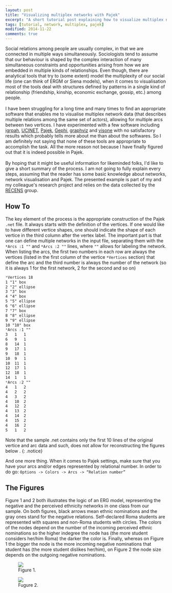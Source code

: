 ```yaml
---
layout: post
title: "Visualizing multiplex networks with Pajek"
excerpt: "A short tutorial post explaining how to visualize multiplex networks with Pajek"
tags: [tutorial, network, multiplex, pajek]
modified: 2014-11-22
comments: true
---
```


Social relations among people are usually complex, in that we are connected in multiple ways simultaneously. Sociologists tend to assume that our behaviour is shaped by the complex interaction of many simultaneous constraints and opportunities arising from how we are embedded in multiple kinds of relationships. Even though, there are analytical tools that try to (some extent) model the multiplexity of our social life (one can think of ERGM or Siena models), when it comes to visualisation most of the tools deal with structures defined by patterns in a single kind of relationship (friendship, kinship, economic exchange, gossip, etc.) among people.
<br><br>
I have been struggling for a long time and many times to find an appropriate software that enables me to visualise multiplex network data (that describes multiple relations among the same set of actors), allowing for multiple arcs between two vertices. I have experimented with a few software including [igrpah](http://igraph.org), [UCINET](https://sites.google.com/site/ucinetsoftware/home), [Pajek](http://pajek.imfm.si/doku.php?id=pajek), [Gephi](http://gephi.github.io), [graphviz](http://www.graphviz.org) and [visone](http://visone.info) with no satisfactory results which probably tells more about me than about the softwares. So I am definitely not saying that none of these tools are appropriate to accomplish the task. All the more reason not because I have finally figured out that it is indeed possible in Pajek.
<br><br>
By hoping that it might be useful information for likeminded folks, I'd like to give a short summary of the process. I am not going to fully explain every steps, assuming that the reader has some basic knowledge about networks, network visualisation and Pajek. The presented example is part of my and my colleague's research project and relies on the data collected by the [RECENS](http://recens.tk.mta.hu/en) group.

## How To

The key element of the process is the appropriate construction of the Pajek `.net` file. It always starts with the definition of the vertices. If one would like to have different vertice shapes, one should indicate the shape of each vertice in the third column after the vertex label. The important part is that one can define multiple networks in the input file, separating them with the `*Arcs :1 ""` and `*Arcs :2 ""` lines, where `""` allows for labeling the network. When listing the arcs, the first two numbers in each row are always the vertices (listed in the first column of the vertice `*Vertices` section) that define the arc and the third number is always the number of the network (so it is always 1 for the first network, 2 for the second and so on)

~~~ css
*Vertices 18
1 "1" box
2 "2" ellipse
3 "3" box
4 "4" box
5 "5" ellipse
6 "6" ellipse
7 "7" box
8 "8" ellipse
9 "9" ellipse
10 "10" box
*Arcs :1 ""
3	1	1
6	9	1
8	14	1
9	17	1
9	18	1
10	9	1
10	11	1
12	17	1
12	18	1
14	1	1
*Arcs :2 ""
4	1	2
4	2	2
4	3	2
4	10	2
4	12	2
4	13	2
4	14	2
4	15	2
4	16	2
5	1	2
~~~

<i class="fa fa-info-circle"></i> Note that the sample .net contains only the first 10 lines of the original vertice and arc data and such, does not allow for reconstructing the figures below .
{: .notice}

And one more thing. When it comes to Pajek settings, make sure that you have your arcs and/or edges represented by relational number. In order to do go: `Options -> Colors -> Arcs -> “Relation number”`

## The Figures

Figure 1 and 2 both illustrates the logic of an ERG model, representing the negative and the perceived ethnicity networks in one class from our sample. On both figures, black arrows mean ethnic nominations and the gray ones stand for the negative relations. Self-declared Roma students are represented with squares and non-Roma students with circles. The colors of the nodes depend on the number of the incoming perceived ethnic nominations so the higher indegree the node has (the more student considers her/him Roma) the darker the color is. Finally, whereas on Figure 1 the bigger the node is the more incoming negative nominations that student has (the more student dislikes her/him), on Figure 2 the node size depends on the outgoing negative nominations.

<figure>
<img src="/images/multiplex1.svg">
<figcaption>Figure 1.</figcaption>
</figure>

<figure>
<img src="/images/multiplex2.svg">
<figcaption>Fugure 2.</figcaption>
</figure>
